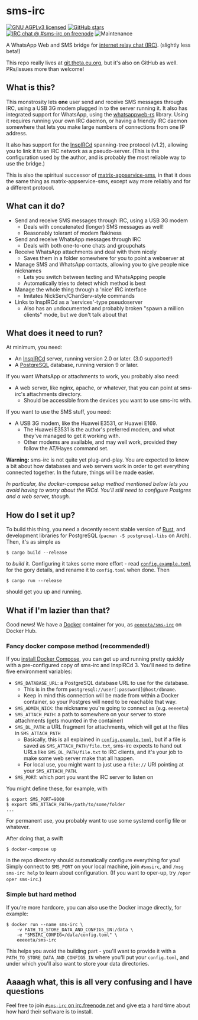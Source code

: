 # sms-irc

[![GNU AGPLv3 licensed](https://www.gnu.org/graphics/agplv3-155x51.png)](https://www.gnu.org/licenses/agpl-3.0.en.html)
[![GitHub stars](https://img.shields.io/github/stars/eeeeeta/sms-irc.svg?style=social)](https://github.com/eeeeeta/sms-irc)
[![IRC chat @ #sms-irc on freenode](https://img.shields.io/badge/irc-%23sms--irc%20on%20freenode-blue.svg)](https://kiwiirc.com/client/chat.freenode.net/#sms-irc)
![Maintenance](https://img.shields.io/maintenance/yes/2019.svg)

A WhatsApp Web and SMS bridge for [internet relay chat (IRC)](https://en.wikipedia.org/wiki/Internet_Relay_Chat). (slightly less beta!)

This repo really lives at [git.theta.eu.org](https://git.theta.eu.org/sms-irc.git/), but it's also on GitHub as well.
PRs/issues more than welcome!

## What is this?

This monstrosity lets **one** user send and receive SMS messages through IRC, using a USB 3G modem plugged in to
the server running it. It also has integrated support for WhatsApp, using the [whatsappweb-rs](https://github.com/eeeeeta/whatsappweb-rs)
library. Using it requires running your own IRC daemon, or having a friendly IRC daemon somewhere that lets you
make large numbers of connections from one IP address.

It also has support for the [InspIRCd](http://www.inspircd.org/) spanning-tree protocol (v1.2), allowing you to
link it to an IRC network as a pseudo-server. (This is the configuration used by the author, and is probably
the most reliable way to use the bridge.)

This is also the spiritual successor of [matrix-appservice-sms](https://github.com/eeeeeta/matrix-appservice-sms/),
in that it does the same thing as matrix-appservice-sms, except way more reliably and for a different protocol.

## What can it do?

- Send and receive SMS messages through IRC, using a USB 3G modem
  - Deals with concatenated (longer) SMS messages as well!
  - Reasonably tolerant of modem flakiness
- Send and receive WhatsApp messages through IRC
  - Deals with both one-to-one chats and groupchats
- Receive WhatsApp attachments and deal with them nicely
  - Saves them in a folder somewhere for you to point a webserver at
- Manage SMS and WhatsApp contacts, allowing you to give people nice nicknames
  - Lets you switch between texting and WhatsApping people
  - Automatically tries to detect which method is best
- Manage the whole thing through a 'nice' IRC interface
  - Imitates NickServ/ChanServ-style commands
- Links to InspIRCd as a 'services'-type pseudoserver
  - Also has an undocumented and probably broken "spawn a million clients" mode, but we don't talk about that

## What does it need to run?

At minimum, you need:

- An [InspIRCd](http://www.inspircd.org/) server, running version 2.0 or later. (3.0 supported!)
- A [PostgreSQL](https://www.postgresql.org/) database, running version 9 or later.

If you want WhatsApp or attachments to work, you probably also need:

- A web server, like nginx, apache, or whatever, that you can point at sms-irc's attachments directory.
  - Should be accessible from the devices you want to use sms-irc with.

If you want to use the SMS stuff, you need:

- A USB 3G modem, like the Huawei E3531, or Huawei E169.
  - The Huawei E3531 is the author's preferred modem, and what they've managed to get it working with.
  - Other modems are available, and may well work, provided they follow the AT/Hayes command set.

**Warning:** sms-irc is not quite yet plug-and-play. You are expected to know a bit about how databases and
web servers work in order to get everything connected together. In the future, things will be made easier.

*In particular, the docker-compose setup method mentioned below lets you avoid having to worry about the IRCd.
You'll still need to configure Postgres and a web server, though.*

## How do I set it up?

To build this thing, you need a decently recent stable version of [Rust](https://www.rust-lang.org/), and development
libraries for PostgreSQL (`pacman -S postgresql-libs` on Arch). Then, it's as simple as

```
$ cargo build --release
```

to *build* it. Configuring it takes some more effort - read [`config.example.toml`](https://git.theta.eu.org/sms-irc.git/tree/config.toml.example)
for the gory details, and rename it to `config.toml` when done. Then

```
$ cargo run --release
```

should get you up and running.

## What if I'm lazier than that?

Good news! We have a [Docker](https://www.docker.com/) container for you, as [`eeeeeta/sms-irc`](https://hub.docker.com/r/eeeeeta/sms-irc)
on Docker Hub.

### Fancy docker compose method (recommended!)

If you [install Docker Compose](https://docs.docker.com/compose/install/), you can get up and running pretty quickly
with a pre-configured copy of sms-irc and InspIRCd 3. You'll need to define five environment variables:

- `SMS_DATABASE_URL`: a PostgreSQL database URL to use for the database.
  - This is in the form `postgresql://user[:password]@host/dbname`.
  - Keep in mind this connection will be made from within a Docker container, so your Postgres will need to be reachable that way.
- `SMS_ADMIN_NICK`: the nickname you're going to connect as (e.g. `eeeeeta`)
- `SMS_ATTACH_PATH`: a path to somewhere on your server to store attachments (gets mounted in the container)
- `SMS_DL_PATH`: a URL fragment for attachments, which will get at the files in `SMS_ATTACH_PATH`
  - Basically, this is all explained in [`config.example.toml`](https://git.theta.eu.org/sms-irc.git/tree/config.toml.example),
    but if a file is saved as `SMS_ATTACH_PATH/file.txt`,
    sms-irc expects to hand out URLs like `SMS_DL_PATH/file.txt` to IRC clients, and it's your job to make some web server
    make that all happen.
  - For local use, you might want to just use a `file://` URI pointing at your `SMS_ATTACH_PATH`.
- `SMS_PORT`: which port you want the IRC server to listen on

You might define these, for example, with

```
$ export SMS_PORT=9000
$ export SMS_ATTACH_PATH=/path/to/some/folder
...
```

For permanent use, you probably want to use some systemd config file or whatever.

After doing that, a swift

```
$ docker-compose up
```

in the repo directory should automatically configure everything for you! Simply connect to `SMS_PORT` on your local machine,
join `#smsirc`, and `/msg sms-irc help` to learn about configuration. (If you want to oper-up, try `/oper oper sms-irc`.)

### Simple but hard method

If you're more hardcore, you can also use the Docker image directly, for example:

```
$ docker run --name sms-irc \
	-v PATH_TO_STORE_DATA_AND_CONFIGS_IN:/data \
	-e "SMSIRC_CONFIG=/data/config.toml" \
	eeeeeta/sms-irc
```

This helps you avoid the building part - you'll want to provide it with a `PATH_TO_STORE_DATA_AND_CONFIGS_IN` where you'll put your
`config.toml`, and under which you'll also want to store your data directories.

## Aaaagh what, this is all very confusing and I have questions

Feel free to join [`#sms-irc` on irc.freenode.net](https://kiwiirc.com/client/chat.freenode.net/#sms-irc)
and give [eta](https://theta.eu.org) a hard time about how hard their software is to install.

